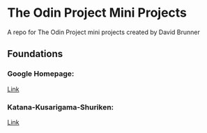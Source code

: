 # The Odin Project Mini Projects
A repo for The Odin Project mini projects created by David Brunner

## Foundations
### Google Homepage:
[Link](https://the-odin-project-google-homepage.netlify.app)

### Katana-Kusarigama-Shuriken:
[Link](https://the-odin-project-katana-kusarigama-shuriken.netlify.app/)
